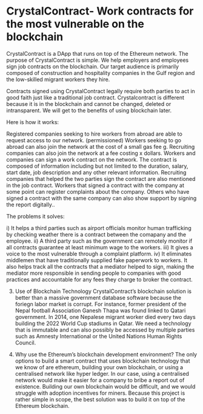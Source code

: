 # CrystalContract- Work contracts for the most vulnerable on the blockchain

CrystalContract is a DApp that runs on top of the Ethereum network. The purpose of CrystalContract is simple. We help employers and employees sign job contracts on the blockchain. Our target audience is primarily composed of construction and hospitality companies in the Gulf region and the low-skilled migrant workers they hire.

Contracts signed using CrystalContract legally require both parties to act in good faith just like a traditional job contract. Crystalcontract is different because it is in the blockchain and cannot be changed, deleted or intransparent. We will get to the benefits of using blockchain later.

Here is how it works:

Registered companies seeking to hire workers from abroad are able to request access to our network. (permissioned)
Workers seeking to go abroad can also join the network at the cost of a small gas fee g.
Recruiting companies can also join the network at a fee costing x dollars.
Workers and companies can sign a work contract on the network. The contract is composed of information including but not limited to the duration, salary, start date, job description and any other relevant information. Recruiting companies that helped the two parties sign the contract are also mentioned in the job contract.
Workers that signed a contract with the company at some point can register complaints about the company. Others who have signed a contract with the same company can also show support by signing the report digitally..


The problems it solves:

i) It helps a third parties such as airport officials monitor human trafficking by checking weather there is a contract between the comapany and the employee. 
ii) A third party such as the government can remotely monitor if all contracts guarantee at least minimum wage to the workers.
iii) It gives a voice to the most vulnerable through a complaint platform. 
iv) It eliminates middlemen that have traditionally supplied fake paperwork to workers. It also helps track all the contracts that a mediator helped to sign, making the mediator more responsible in sending people to  companies with good practices and accountable for any fees they charge to broker the contract.

3. Use of Blockchain Technology
CrystalContract’s blockchain solution is better than a massive government database software because the foriegn labor market is corrupt. For instance, former president of the Nepal football Association Ganesh Thapa was found linked to Qatari government. In 2014, one Nepalese migrant worker died every two days building the 2022 World Cup stadiums in Qatar. We need a technology that is immutable and can also possibly be accessed by multiple parties such as Amnesty International or the United Nations Human Rights Council.

4. Why use the Ethereum’s blockchain development environment? 
The only options to build a smart contract that uses blockchain technology that we know of are ethereum, building your own blockchain, or using a centralised network like hyper ledger. In our case, using a centralised network would make it easier for a company to bribe a report out of existence. Building our own blockchain would be difficult, and we would struggle with adoption incentives for miners. Because this project is rather simple in scope, the best solution was to build it on top of the Ethereum blockchain.



